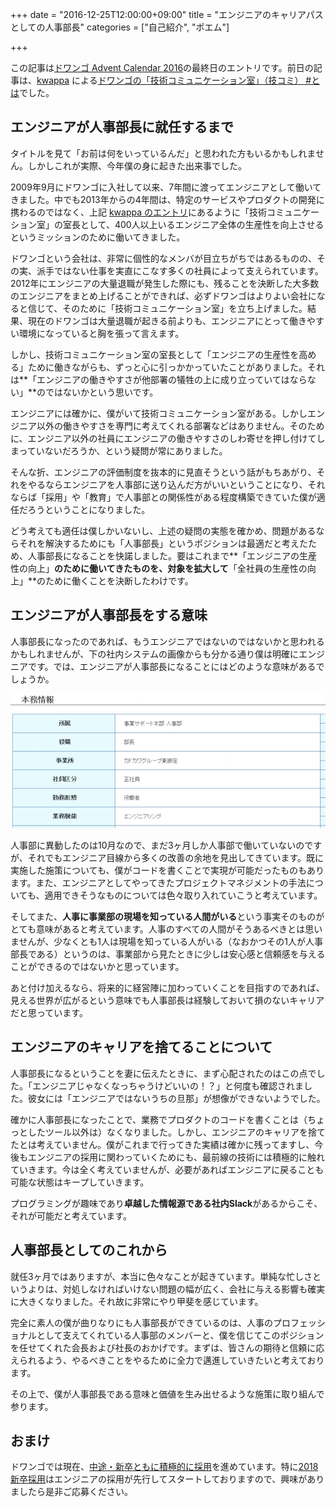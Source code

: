 +++
date = "2016-12-25T12:00:00+09:00"
title = "エンジニアのキャリアパスとしての人事部長"
categories = ["自己紹介", "ポエム"]

+++

この記事は[ドワンゴ Advent Calendar 2016](http://qiita.com/advent-calendar/2016/dwango)の最終日のエントリです。前日の記事は、[kwappa](https://twitter.com/kwappa) による[ドワンゴの「技術コミュニケーション室」（技コミ） #とは](http://ch.nicovideo.jp/dwango-engineer/blomaga/ar1161598)でした。<!--more-->

## エンジニアが人事部長に就任するまで

タイトルを見て「お前は何をいっているんだ」と思われた方もいるかもしれません。しかしこれが実際、今年僕の身に起きた出来事でした。

2009年9月にドワンゴに入社して以来、7年間に渡ってエンジニアとして働いてきました。中でも2013年からの4年間は、特定のサービスやプロダクトの開発に携わるのではなく、上記 [kwappa のエントリ](http://ch.nicovideo.jp/dwango-engineer/blomaga/ar1161598)にあるように「技術コミュニケーション室」の室長として、400人以上いるエンジニア全体の生産性を向上させるというミッションのために働いてきました。

ドワンゴという会社は、非常に個性的なメンバが目立ちがちではあるものの、その実、派手ではない仕事を実直にこなす多くの社員によって支えられています。2012年にエンジニアの大量退職が発生した際にも、残ることを決断した大多数のエンジニアをまとめ上げることができれば、必ずドワンゴはよりよい会社になると信じて、そのために「技術コミュニケーション室」を立ち上げました。結果、現在のドワンゴは大量退職が起きる前よりも、エンジニアにとって働きやすい環境になっていると胸を張って言えます。

しかし、技術コミュニケーション室の室長として「エンジニアの生産性を高める」ために働きながらも、ずっと心に引っかかっていたことがありました。それは**「エンジニアの働きやすさが他部署の犠牲の上に成り立っていてはならない」**のではないかという思いです。

エンジニアには確かに、僕がいて技術コミュニケーション室がある。しかしエンジニア以外の働きやすさを専門に考えてくれる部署などはありません。そのために、エンジニア以外の社員にエンジニアの働きやすさのしわ寄せを押し付けてしまっていないだろうか、という疑問が常にありました。

そんな折、エンジニアの評価制度を抜本的に見直そうという話がもちあがり、それをやるならエンジニアを人事部に送り込んだ方がいいということになり、それならば「採用」や「教育」で人事部との関係性がある程度構築できていた僕が適任だろうということになりました。

どう考えても適任は僕しかいないし、上述の疑問の実態を確かめ、問題があるならそれを解決するためにも「人事部長」というポジションは最適だと考えたため、人事部長になることを快諾しました。要はこれまで**「エンジニアの生産性の向上」**のために働いてきたものを、対象を拡大して**「全社員の生産性の向上」**のために働くことを決断したわけです。

## エンジニアが人事部長をする意味

人事部長になったのであれば、もうエンジニアではないのではないかと思われるかもしれませんが、下の社内システムの画像からも分かる通り僕は明確にエンジニアです。では、エンジニアが人事部長になることにはどのような意味があるでしょうか。

![社内システム](/imgs/e-pay.png "社内システム")

人事部に異動したのは10月なので、まだ3ヶ月しか人事部で働いていないのですが、それでもエンジニア目線から多くの改善の余地を見出してきています。既に実施した施策についても、僕がコードを書くことで実現が可能だったものもあります。また、エンジニアとしてやってきたプロジェクトマネジメントの手法についても、適用できそうなものについては色々取り入れていこうと考えています。

そしてまた、**人事に事業部の現場を知っている人間がいる**という事実そのものがとても意味があると考えています。人事のすべての人間がそうあるべきとは思いませんが、少なくとも1人は現場を知っている人がいる（なおかつその1人が人事部長である）というのは、事業部から見たときに少しは安心感と信頼感を与えることができるのではないかと思っています。

あと付け加えるなら、将来的に経営陣に加わっていくことを目指すのであれば、見える世界が広がるという意味でも人事部長は経験しておいて損のないキャリアだと思っています。

## エンジニアのキャリアを捨てることについて

人事部長になるということを妻に伝えたときに、まず心配されたのはこの点でした。「エンジニアじゃなくなっちゃうけどいいの！？」と何度も確認されました。彼女には「エンジニアではないうちの旦那」が想像ができないようでした。

確かに人事部長になったことで、業務でプロダクトのコードを書くことは（ちょっとしたツール以外は）なくなりました。しかし、エンジニアのキャリアを捨てたとは考えていません。僕がこれまで行ってきた実績は確かに残ってますし、今後もエンジニアの採用に関わっていくためにも、最前線の技術には積極的に触れていきます。今は全く考えていませんが、必要があればエンジニアに戻ることも可能な状態はキープしていきます。

プログラミングが趣味であり**卓越した情報源である社内Slack**があるからこそ、それが可能だと考えています。

## 人事部長としてのこれから

就任3ヶ月ではありますが、本当に色々なことが起きています。単純な忙しさというよりは、対処しなければいけない問題の幅が広く、会社に与える影響も確実に大きくなりました。それ故に非常にやり甲斐を感じています。

完全に素人の僕が曲りなりにも人事部長ができているのは、人事のプロフェッショナルとして支えてくれている人事部のメンバーと、僕を信じてこのポジションを任せてくれた会長および社長のおかげです。まずは、皆さんの期待と信頼に応えられるよう、やるべきことをやるために全力で邁進していきたいと考えております。

その上で、僕が人事部長である意味と価値を生み出せるような施策に取り組んで参ります。

## おまけ

ドワンゴでは現在、[中途・新卒ともに積極的に採用](http://dwango.co.jp/recruit/)を進めています。特に[2018新卒採用](http://dwango.co.jp/saiyo/)はエンジニアの採用が先行してスタートしておりますので、興味がありましたら是非ご応募ください。

